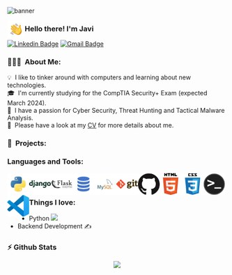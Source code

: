 ![banner](https://github.com/javi-gil/javi-gil/assets/155182727/cf5e705a-86bc-4e4b-aae3-322b83a813ef)

<img alt="Night Coding" src="./assets/Hand%20Wave.gif" width='40' align="left"/><h3>Hello there! I'm Javi</h3>

<!-- ## 👋 &nbsp;Hello there! I'm Javi -->

[![Linkedin Badge](https://img.shields.io/badge/-javigil-blue?style=flat-square&logo=Linkedin&logoColor=white&link=https://www.linkedin.com/in/javigil/)](https://www.linkedin.com/in/javigil/)
[![Gmail Badge](https://img.shields.io/badge/-javigil@gmail.com-c14438?style=flat-square&logo=Gmail&logoColor=white&link=mailto:javigil@gmail.com)](mailto:javigil@gmail.com) 

### 👨🏻‍💻 &nbsp;About Me:

💡 &nbsp;I like to tinker around with computers and learning about new technologies.\
🎓 &nbsp;I'm currently studying for the CompTIA Security+ Exam (expected March 2024).\
🌱 &nbsp;I have a passion for Cyber Security, Threat Hunting and Tactical Malware Analysis.\
📄 &nbsp;Please have a look at my [CV](https://www.javigil.com/cv.html) for more details about me.

### 🎯 &nbsp;Projects:



### Languages and Tools: 
<img align="left" alt="HTML5" width="50px" src="https://raw.githubusercontent.com/github/explore/80688e429a7d4ef2fca1e82350fe8e3517d3494d/topics/python/python.png" />
<img align="left" alt="HTML5" width="50px" src="https://raw.githubusercontent.com/github/explore/80688e429a7d4ef2fca1e82350fe8e3517d3494d/topics/django/django.png" />
<img align="left" alt="HTML5" width="50px" src="https://raw.githubusercontent.com/github/explore/80688e429a7d4ef2fca1e82350fe8e3517d3494d/topics/flask/flask.png" />
<img align="left" alt="SQL" width="50px" src="https://raw.githubusercontent.com/github/explore/80688e429a7d4ef2fca1e82350fe8e3517d3494d/topics/sql/sql.png" />
<img align="left" alt="MySQL" width="50px" src="https://raw.githubusercontent.com/github/explore/80688e429a7d4ef2fca1e82350fe8e3517d3494d/topics/mysql/mysql.png" />
<img align="left" alt="Git" width="50px" src="https://raw.githubusercontent.com/github/explore/80688e429a7d4ef2fca1e82350fe8e3517d3494d/topics/git/git.png" />
<img align="left" alt="GitHub" width="50px" src="https://raw.githubusercontent.com/github/explore/78df643247d429f6cc873026c0622819ad797942/topics/github/github.png"/>
<img align="left" alt="HTML5" width="50px" src="https://raw.githubusercontent.com/github/explore/80688e429a7d4ef2fca1e82350fe8e3517d3494d/topics/html/html.png" />
<img align="left" alt="CSS3" width="50px" src="https://raw.githubusercontent.com/github/explore/80688e429a7d4ef2fca1e82350fe8e3517d3494d/topics/css/css.png" />
<img align="left" alt="HTML5" width="50px" src="https://raw.githubusercontent.com/github/explore/80688e429a7d4ef2fca1e82350fe8e3517d3494d/topics/terminal/terminal.png" />
<img align="left" alt="Visual Studio Code" width="50px" src="https://raw.githubusercontent.com/github/explore/80688e429a7d4ef2fca1e82350fe8e3517d3494d/topics/visual-studio-code/visual-studio-code.png" />

<br>
<br>

### Things I love:
- Python <img src="https://media.giphy.com/media/WUlplcMpOCEmTGBtBW/giphy.gif" width="30"> 
- Backend Development ✍️

### :zap: Github Stats

<p align="center">
<a href="https://github.com/javi-gil">
  <img height="180em" src="https://github-readme-stats-eight-theta.vercel.app/api?username=javi-gil&show_icons=true&theme=algolia&include_all_commits=true&count_private=true"/>
</a>
</p>
